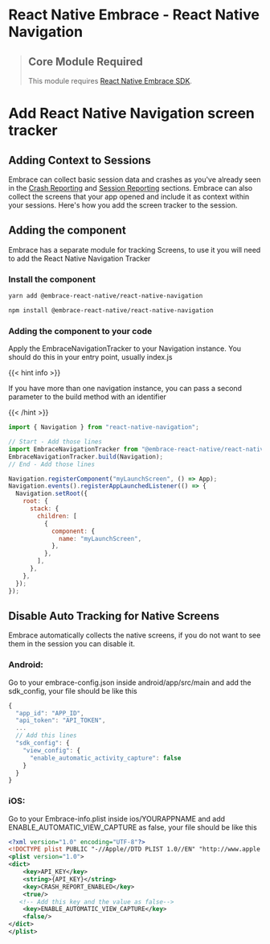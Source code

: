 # React Native Embrace - React Native Navigation

> ## Core Module Required
>
> This module requires [React Native Embrace SDK](https://www.npmjs.com/package/@embrace-react-native/core).

# Add React Native Navigation screen tracker

## Adding Context to Sessions

Embrace can collect basic session data and crashes as you've already seen in the [Crash Reporting](https://embrace.io/docs/react-native/integration/crash-reporting) and [Session Reporting](https://embrace.io/docs/react-native/integration/session-reporting) sections.
Embrace can also collect the screens that your app opened and include it as context within your sessions.
Here's how you add the screen tracker to the session.

## Adding the component

Embrace has a separate module for tracking Screens, to use it you will need to add the React Native Navigation Tracker

### Install the component

```sh
yarn add @embrace-react-native/react-native-navigation
```

```sh
npm install @embrace-react-native/react-native-navigation
```

### Adding the component to your code

Apply the EmbraceNavigationTracker to your Navigation instance. You should do this in your entry point, usually index.js

{{< hint info >}}

If you have more than one navigation instance, you can pass a second parameter to the build method with an identifier

{{< /hint >}}

```javascript
import { Navigation } from "react-native-navigation";

// Start - Add those lines
import EmbraceNavigationTracker from "@embrace-react-native/react-native-navigation";
EmbraceNavigationTracker.build(Navigation);
// End - Add those lines

Navigation.registerComponent("myLaunchScreen", () => App);
Navigation.events().registerAppLaunchedListener(() => {
  Navigation.setRoot({
    root: {
      stack: {
        children: [
          {
            component: {
              name: "myLaunchScreen",
            },
          },
        ],
      },
    },
  });
});
```

## Disable Auto Tracking for Native Screens

Embrace automatically collects the native screens, if you do not want to see them in the session you can disable it.

### Android:

Go to your embrace-config.json inside android/app/src/main and add the sdk_config, your file should be like this

```javascript
{
  "app_id": "APP_ID",
  "api_token": "API_TOKEN",
  ...
  // Add this lines
  "sdk_config": {
    "view_config": {
      "enable_automatic_activity_capture": false
    }
  }
}
```

### iOS:

Go to your Embrace-info.plist inside ios/YOURAPPNAME and add ENABLE_AUTOMATIC_VIEW_CAPTURE as false, your file should be like this

```xml
<?xml version="1.0" encoding="UTF-8"?>
<!DOCTYPE plist PUBLIC "-//Apple//DTD PLIST 1.0//EN" "http://www.apple.com/DTDs/PropertyList-1.0.dtd">
<plist version="1.0">
<dict>
	<key>API_KEY</key>
	<string>{API_KEY}</string>
	<key>CRASH_REPORT_ENABLED</key>
	<true/>
   <!-- Add this key and the value as false-->
	<key>ENABLE_AUTOMATIC_VIEW_CAPTURE</key>
	<false/>
</dict>
</plist>

```
